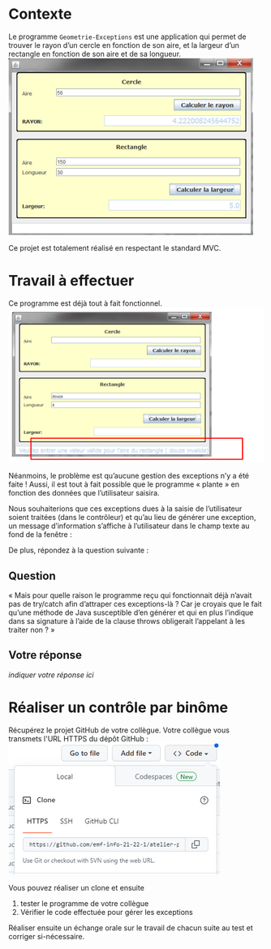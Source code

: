 # Contexte 

Le programme `Geometrie-Exceptions` est une application qui permet de trouver le rayon d’un cercle en fonction de son aire, et la largeur d’un rectangle en fonction de son aire et de sa longueur. 
![application, Géométrie](images/geometrie-1.png)

Ce projet est totalement réalisé en respectant le standard MVC. 

# Travail à effectuer
Ce programme est déjà tout à fait fonctionnel. 
![application, Géométrie](images/geometrie-2.png)

Néanmoins, le problème est qu’aucune gestion des exceptions n’y a été faite ! Aussi, il est tout à fait possible que le programme « plante » en fonction des données que l’utilisateur saisira. 

Nous souhaiterions que ces exceptions dues à la saisie de l’utilisateur soient traitées (dans le contrôleur) et qu’au lieu de générer une exception, un message d’information s’affiche à l’utilisateur dans le champ texte au fond de la fenêtre : 

De plus, répondez à la question suivante : 


## Question
« Mais pour quelle raison le programme reçu qui fonctionnait déjà n’avait pas de try/catch afin d’attraper ces exceptions-là ? Car je croyais que le fait qu’une méthode de Java susceptible d’en générer et qui en plus l’indique dans sa signature à l’aide de la clause throws obligerait l’appelant à les traiter non ? »  

## Votre réponse
*indiquer votre réponse ici*


# Réaliser un contrôle par binôme 

Récupérez le projet GitHub de votre collègue. Votre collègue vous transmets l'URL HTTPS du dépôt GitHub : 
![GitHub clone](images/github-clone.png)
 
Vous pouvez réaliser un clone et ensuite
1. tester le programme de votre collègue 
2. Vérifier le code effectuée pour gérer les exceptions 

Réaliser ensuite un échange orale sur le travail de chacun suite au test et corriger si-nécessaire. 

